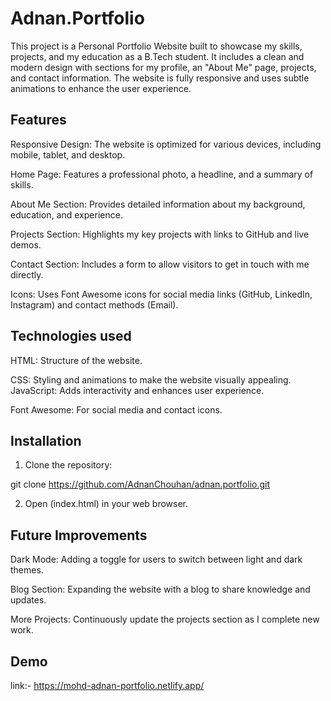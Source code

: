 # Adnan.Portfolio

This project is a Personal Portfolio Website built to showcase my skills, projects, and my education as a B.Tech student. It includes a clean and modern design with sections for my profile, an "About Me" page, projects, and contact information. The website is fully responsive and uses subtle animations to enhance the user experience.
## Features
Responsive Design: The website is optimized for various devices, including mobile, tablet, and desktop.

Home Page: Features a professional photo, a headline, and a summary of skills.

About Me Section: Provides detailed information about my background, education, and experience.

Projects Section: Highlights my key projects with links to GitHub and live demos.

Contact Section: Includes a form to allow visitors to get in touch with me directly.

Icons: Uses Font Awesome icons for social media links (GitHub, LinkedIn, Instagram) and contact methods (Email).
## Technologies used

HTML: Structure of the website.

CSS: Styling and animations to make the website visually appealing.
JavaScript: Adds interactivity and enhances user experience.

Font Awesome: For social media and contact icons.
## Installation

1. Clone the repository:

git clone https://github.com/AdnanChouhan/adnan.portfolio.git


2. Open (index.html) in your web browser.
    
## Future Improvements

Dark Mode: Adding a toggle for users to switch between light and dark themes.

Blog Section: Expanding the website with a blog to share knowledge and updates.

More Projects: Continuously update the projects section as I complete new work.
## Demo

link:-
https://mohd-adnan-portfolio.netlify.app/

